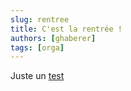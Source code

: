```yaml
---
slug: rentree
title: C'est la rentrée !
authors: [ghaberer]
tags: [orga]
---
```

Juste un [test](http://www.lemonde.fr)
